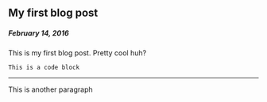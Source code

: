 ## My first blog post
##### February 14, 2016


This is my first blog post. Pretty cool huh?

    This is a code block

------
This is another paragraph
